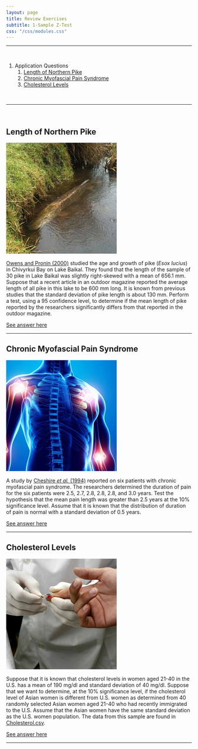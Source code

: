 ```yaml
---
layout: page
title: Review Exercises
subtitle: 1-Sample Z-Test
css: "/css/modules.css"
---
```


----

&nbsp;

1. Application Questions
    1. [Length of Northern Pike](#length-of-northern-pike)
    1. [Chronic Myofascial Pain Syndrome](#chronic-myofascial-pain-syndrome)
    1. [Cholesterol Levels](#cholesterol-levels)

&nbsp;

----

&nbsp;

## Length of Northern Pike
<img src="zimgs/northern_pike.jpg" alt="Northern Pike" class="img-right">

[Owens and Pronin (2000)](http://www.sciencedirect.com/science/article/pii/S0380133000706836) studied the age and growth of pike (*Esox lucius*) in Chivyrkui Bay on Lake Baikal. They found that the length of the sample of 30 pike in Lake Baikal was slightly right-skewed with a mean of 656.1 mm. Suppose that a recent article in an outdoor magazine reported the average length of all pike in this lake to be 600 mm long. It is known from previous studies that the standard deviation of pike length is about 130 mm. Perform a test, using a 95 confidence level, to determine if the mean length of pike reported by the researchers significantly differs from that reported in the outdoor magazine.

[See answer here](zRevExAns/1SampleZ.html#length-of-northern-pike)

----

## Chronic Myofascial Pain Syndrome
<img src="zimgs/chronic-myofascial-pain-syndrome.jpg" alt="Chronic Myofascial Pain Syndrome" class="img-right">

A study by [Cheshire *et al.* (1994)](https://www.ncbi.nlm.nih.gov/pubmed/7854804) reported on six patients with chronic myofascial pain syndrome. The researchers determined the duration of pain for the six patients were 2.5, 2.7, 2.8, 2.8, 2.8, and 3.0 years. Test the hypothesis that the mean pain length was greater than 2.5 years at the 10% significance level. Assume that it is known that the distribution of duration of pain is normal with a standard deviation of 0.5 years.

[See answer here](zRevExAns/1SampleZ.html#chronic-myofascial-pain-syndrome)

----

## Cholesterol Levels
<img src="zimgs/cholesterol_blood_test.jpg" alt="Cholesterol Blood Test" class="img-right">

Suppose that it is known that cholesterol levels in women aged 21-40 in the U.S. has a mean of 190 mg/dl and standard deviation of 40 mg/dl. Suppose that we want to determine, at the 10% significance level, if the cholesterol level of Asian women is different from U.S. women as determined from 40 randomly selected Asian women aged 21-40 who had recently immigrated to the U.S. Assume that the Asian women have the same standard deviation as the U.S. women population. The data from this sample are found in [Cholesterol.csv](https://raw.githubusercontent.com/droglenc/NCData/master/Cholesterol.csv).

[See answer here](zRevExAns/1SampleZ.html#cholesterol-levels)

----
